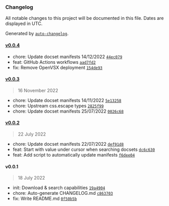 ### Changelog

All notable changes to this project will be documented in this file. Dates are displayed in UTC.

Generated by [`auto-changelog`](https://github.com/CookPete/auto-changelog).

#### [v0.0.4](https://github.com/mihnea-s/devdocs-adapter/compare/v0.0.3...v0.0.4)

- chore: Update docset manifests 14/12/2022 [`44ec079`](https://github.com/mihnea-s/devdocs-adapter/commit/44ec0795c696bf432f5628a86b05b438f443f17f)
- feat: GitHub Actions workflows [`aad7fd2`](https://github.com/mihnea-s/devdocs-adapter/commit/aad7fd24e616869099414fdb0dc101f635af15da)
- fix: Remove OpenVSX deployment [`154de93`](https://github.com/mihnea-s/devdocs-adapter/commit/154de93b8631cb94a5e636307873e3b697e67724)

#### [v0.0.3](https://github.com/mihnea-s/devdocs-adapter/compare/v0.0.2...v0.0.3)

> 16 November 2022

- chore: Update docset manifests 14/11/2022 [`5e13258`](https://github.com/mihnea-s/devdocs-adapter/commit/5e13258f64d934cb98b390ac8690f47059b8d8e3)
- chore: Upstream css.escape types [`2825f99`](https://github.com/mihnea-s/devdocs-adapter/commit/2825f992545aca252814767c480d540bebb22060)
- chore: Update docset manifests 25/07/2022 [`0026c68`](https://github.com/mihnea-s/devdocs-adapter/commit/0026c68573ff3d0374469eac1bb3daa91d90fd8f)

#### [v0.0.2](https://github.com/mihnea-s/devdocs-adapter/compare/v0.0.1...v0.0.2)

> 22 July 2022

- chore: Update docset manifests 22/07/2022 [`def91d8`](https://github.com/mihnea-s/devdocs-adapter/commit/def91d8ddbc663cfd7040967ea95169611cf713f)
- feat: Start with value under cursor when searching docsets [`dc6c630`](https://github.com/mihnea-s/devdocs-adapter/commit/dc6c630876b29a0fc325a748d5b0512a8a7f180a)
- feat: Add script to automatically update manifests [`f6dee04`](https://github.com/mihnea-s/devdocs-adapter/commit/f6dee04f8e2b34332c87deb7cee2a3585d1b4942)

#### v0.0.1

> 18 July 2022

- init: Download & search capabilities [`19a4904`](https://github.com/mihnea-s/devdocs-adapter/commit/19a4904e8507332fd53e916ea5af85b3f6c88d4a)
- chore: Auto-generate CHANGELOG.md [`c863703`](https://github.com/mihnea-s/devdocs-adapter/commit/c863703e555b8033db718c7e32b5f6f97f311eb5)
- fix: Write README.md [`0f50b5b`](https://github.com/mihnea-s/devdocs-adapter/commit/0f50b5b31699bbd5dbfa5949e74a978608ee0752)
